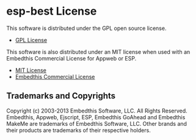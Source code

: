 esp-best License
===

This software is distributed under the GPL open source license.

* [GPL License](http://www.gnu.org/licenses/gpl-2.0.html)

This software is also distributed under an MIT license when used with
an Embedthis Commercial License for Appweb or ESP.

* [MIT License](http://opensource.org/licenses/MIT)
* [Embedthis Commercial License](http://embedthis.com/licensing/index.html)


Trademarks and Copyrights
---
Copyright (c) 2003-2013 Embedthis Software, LLC. All Rights Reserved.
Embedthis, Appweb, Ejscript, ESP, Embedthis GoAhead and Embedthis MakeMe
are trademarks of Embedthis Software, LLC. Other brands and their products
are trademarks of their respective holders.
